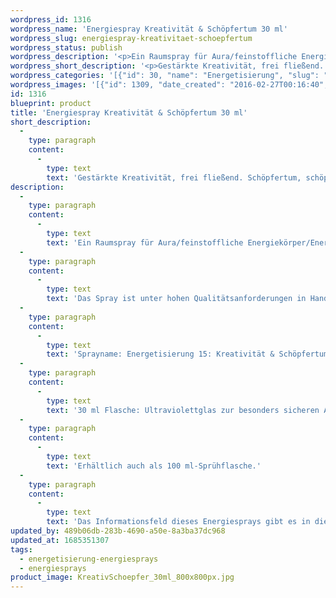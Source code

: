 ```yaml
---
wordpress_id: 1316
wordpress_name: 'Energiespray Kreativität & Schöpfertum 30 ml'
wordpress_slug: energiespray-kreativitaet-schoepfertum
wordpress_status: publish
wordpress_description: '<p>Ein Raumspray für Aura/feinstoffliche Energiekörper/Energiefelder und Räume mit einem aktivierbaren Informationsfeld zu Kreativität und Schöpfertum sowie dem energetischen Zugang zu den dazugehörigen universellen Wissenspools.</p><p>Das Spray ist unter hohen Qualitätsanforderungen in Handarbeit in Deutschland hergestellt aus mehrfach gereinigtem und energetisiertem Wasser (76%, konserviert mit 96%igem Weingeist (24%). Abgestimmt auf die Energie ist die Komposition von naturreinen ätherischen Ölen* (Duftrichtung: zimtartig, tiefgreifend).</p><p>Sprayname: Energetisierung 15: Kreativität &amp; Schöpfertum. Reihe: Energetisierung</p><p>30 ml Flasche: Ultraviolettglas zur besonders sicheren Aufbewahrung mit hochwertigem, goldfarbenen Metallpumpzerstäuber mit Schutzkappe (Steigrohr: Kunststoff). Etikett: sasserfest, leicht energetisiert mit dem Informationsfeld des Airsprays.</p><p>Erhältlich auch als 100 ml-Sprühflasche.</p><p>Das Informationsfeld dieses Energiesprays gibt es in diesem Shop auch als <a href="https://my.feenbaum.de/produkt-kategorie/energiebilder/fotokarten/energetisierung-fotokarten/">Fotokarte</a>, <a href="https://my.feenbaum.de/produkt-kategorie/energiebilder/wandbilder/energetisierung/">Wandbild</a> und <a href="https://my.feenbaum.de/produkt-kategorie/energiekissen/energetisierung-energiekissen/">Energiekissen</a></p><p><a href="https://my.feenbaum.de/anwendung-energiesprays/">Anwendungshinweise</a></p>'
wordpress_short_description: '<p>Gestärkte Kreativität, frei fließend. Schöpfertum, schöpferisch tätig sein, als Grundfähigkeit des Menschen</p>'
wordpress_categories: '[{"id": 30, "name": "Energetisierung", "slug": "energetisierung-energiesprays"}, {"id": 29, "name": "Energiesprays", "slug": "energiesprays"}]'
wordpress_images: '[{"id": 1309, "date_created": "2016-02-27T00:16:40", "date_created_gmt": "2016-02-26T22:16:40", "date_modified": "2016-02-27T00:16:40", "date_modified_gmt": "2016-02-26T22:16:40", "src": "https://my.feenbaum.de/wp-content/uploads/2016/02/KreativSchoepfer_30ml_800x800px.jpg", "name": "KreativSchoepfer_30ml_800x800px", "alt": ""}, {"id": 1005, "date_created": "2016-02-25T01:53:19", "date_created_gmt": "2016-02-24T23:53:19", "date_modified": "2017-03-28T17:23:04", "date_modified_gmt": "2017-03-28T13:23:04", "src": "https://my.feenbaum.de/wp-content/uploads/2016/02/15-Kreativitaet-Schoepfertum_800x800-W.jpg", "name": "15-Kreativitaet-Schoepfertum_800x800-W", "alt": ""}]'
id: 1316
blueprint: product
title: 'Energiespray Kreativität & Schöpfertum 30 ml'
short_description:
  -
    type: paragraph
    content:
      -
        type: text
        text: 'Gestärkte Kreativität, frei fließend. Schöpfertum, schöpferisch tätig sein, als Grundfähigkeit des Menschen'
description:
  -
    type: paragraph
    content:
      -
        type: text
        text: 'Ein Raumspray für Aura/feinstoffliche Energiekörper/Energiefelder und Räume mit einem aktivierbaren Informationsfeld zu Kreativität und Schöpfertum sowie dem energetischen Zugang zu den dazugehörigen universellen Wissenspools.'
  -
    type: paragraph
    content:
      -
        type: text
        text: 'Das Spray ist unter hohen Qualitätsanforderungen in Handarbeit in Deutschland hergestellt aus mehrfach gereinigtem und energetisiertem Wasser (76%, konserviert mit 96%igem Weingeist (24%). Abgestimmt auf die Energie ist die Komposition von naturreinen ätherischen Ölen* (Duftrichtung: zimtartig, tiefgreifend).'
  -
    type: paragraph
    content:
      -
        type: text
        text: 'Sprayname: Energetisierung 15: Kreativität & Schöpfertum. Reihe: Energetisierung'
  -
    type: paragraph
    content:
      -
        type: text
        text: '30 ml Flasche: Ultraviolettglas zur besonders sicheren Aufbewahrung mit hochwertigem, goldfarbenen Metallpumpzerstäuber mit Schutzkappe (Steigrohr: Kunststoff). Etikett: sasserfest, leicht energetisiert mit dem Informationsfeld des Airsprays.'
  -
    type: paragraph
    content:
      -
        type: text
        text: 'Erhältlich auch als 100 ml-Sprühflasche.'
  -
    type: paragraph
    content:
      -
        type: text
        text: 'Das Informationsfeld dieses Energiesprays gibt es in diesem Shop auch als Fotokarte, Wandbild und Energiekissen'
updated_by: 489b06db-283b-4690-a50e-8a3ba37dc968
updated_at: 1685351307
tags:
  - energetisierung-energiesprays
  - energiesprays
product_image: KreativSchoepfer_30ml_800x800px.jpg
---
```

